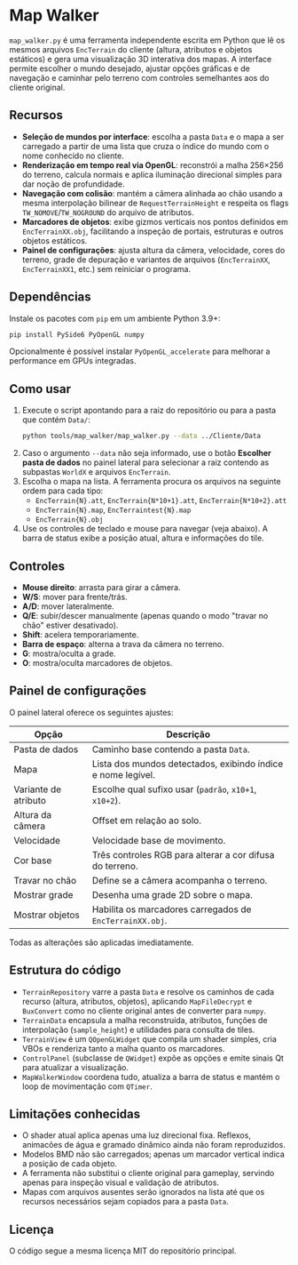 # Map Walker

`map_walker.py` é uma ferramenta independente escrita em Python que lê os
mesmos arquivos `EncTerrain` do cliente (altura, atributos e objetos
estáticos) e gera uma visualização 3D interativa dos mapas. A interface
permite escolher o mundo desejado, ajustar opções gráficas e de navegação e
caminhar pelo terreno com controles semelhantes aos do cliente original.

## Recursos

- **Seleção de mundos por interface**: escolha a pasta `Data` e o mapa a ser
  carregado a partir de uma lista que cruza o índice do mundo com o nome
  conhecido no cliente.
- **Renderização em tempo real via OpenGL**: reconstrói a malha 256×256 do
  terreno, calcula normais e aplica iluminação direcional simples para dar
  noção de profundidade.
- **Navegação com colisão**: mantém a câmera alinhada ao chão usando a mesma
  interpolação bilinear de `RequestTerrainHeight` e respeita os flags
  `TW_NOMOVE`/`TW_NOGROUND` do arquivo de atributos.
- **Marcadores de objetos**: exibe gizmos verticais nos pontos definidos em
  `EncTerrainXX.obj`, facilitando a inspeção de portais, estruturas e
  outros objetos estáticos.
- **Painel de configurações**: ajusta altura da câmera, velocidade, cores do
  terreno, grade de depuração e variantes de arquivos (`EncTerrainXX`,
  `EncTerrainXX1`, etc.) sem reiniciar o programa.

## Dependências

Instale os pacotes com `pip` em um ambiente Python 3.9+:

```bash
pip install PySide6 PyOpenGL numpy
```

Opcionalmente é possível instalar `PyOpenGL_accelerate` para melhorar a
performance em GPUs integradas.

## Como usar

1. Execute o script apontando para a raiz do repositório ou para a pasta
   que contém `Data/`:
   ```bash
   python tools/map_walker/map_walker.py --data ../Cliente/Data
   ```
2. Caso o argumento `--data` não seja informado, use o botão **Escolher
   pasta de dados** no painel lateral para selecionar a raiz contendo as
   subpastas `WorldX` e arquivos `EncTerrain`.
3. Escolha o mapa na lista. A ferramenta procura os arquivos na seguinte
   ordem para cada tipo:
   - `EncTerrain{N}.att`, `EncTerrain{N*10+1}.att`, `EncTerrain{N*10+2}.att`
   - `EncTerrain{N}.map`, `EncTerraintest{N}.map`
   - `EncTerrain{N}.obj`
4. Use os controles de teclado e mouse para navegar (veja abaixo). A barra
   de status exibe a posição atual, altura e informações do tile.

## Controles

- **Mouse direito**: arrasta para girar a câmera.
- **W/S**: mover para frente/trás.
- **A/D**: mover lateralmente.
- **Q/E**: subir/descer manualmente (apenas quando o modo "travar no chão"
  estiver desativado).
- **Shift**: acelera temporariamente.
- **Barra de espaço**: alterna a trava da câmera no terreno.
- **G**: mostra/oculta a grade.
- **O**: mostra/oculta marcadores de objetos.

## Painel de configurações

O painel lateral oferece os seguintes ajustes:

| Opção | Descrição |
| ----- | --------- |
| Pasta de dados | Caminho base contendo a pasta `Data`. |
| Mapa | Lista dos mundos detectados, exibindo índice e nome legível. |
| Variante de atributo | Escolhe qual sufixo usar (`padrão`, `x10+1`, `x10+2`). |
| Altura da câmera | Offset em relação ao solo. |
| Velocidade | Velocidade base de movimento. |
| Cor base | Três controles RGB para alterar a cor difusa do terreno. |
| Travar no chão | Define se a câmera acompanha o terreno. |
| Mostrar grade | Desenha uma grade 2D sobre o mapa. |
| Mostrar objetos | Habilita os marcadores carregados de `EncTerrainXX.obj`. |

Todas as alterações são aplicadas imediatamente.

## Estrutura do código

- `TerrainRepository` varre a pasta `Data` e resolve os caminhos de cada
  recurso (altura, atributos, objetos), aplicando `MapFileDecrypt` e
  `BuxConvert` como no cliente original antes de converter para `numpy`.
- `TerrainData` encapsula a malha reconstruída, atributos, funções de
  interpolação (`sample_height`) e utilidades para consulta de tiles.
- `TerrainView` é um `QOpenGLWidget` que compila um shader simples, cria VBOs
  e renderiza tanto a malha quanto os marcadores.
- `ControlPanel` (subclasse de `QWidget`) expõe as opções e emite sinais Qt
  para atualizar a visualização.
- `MapWalkerWindow` coordena tudo, atualiza a barra de status e mantém o
  loop de movimentação com `QTimer`.

## Limitações conhecidas

- O shader atual aplica apenas uma luz direcional fixa. Reflexos, animacões
  de água e gramado dinâmico ainda não foram reproduzidos.
- Modelos BMD não são carregados; apenas um marcador vertical indica a
  posição de cada objeto.
- A ferramenta não substitui o cliente original para gameplay, servindo
  apenas para inspeção visual e validação de atributos.
- Mapas com arquivos ausentes serão ignorados na lista até que os recursos
  necessários sejam copiados para a pasta `Data`.

## Licença

O código segue a mesma licença MIT do repositório principal.
